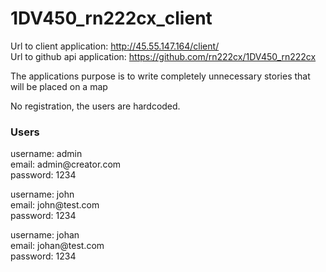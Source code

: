 # 1DV450_rn222cx_client

Url to client application: http://45.55.147.164/client/  
Url to github api application: https://github.com/rn222cx/1DV450_rn222cx

The applications purpose is to write completely unnecessary stories that will be placed on a map

No registration, the users are hardcoded.

### Users

username: admin  
email: admin<span></span>@creator.com  
password: 1234  

username: john  
email: john<span></span>@test.com  
password: 1234  

username: johan  
email: johan<span></span>@test.com  
password: 1234  
